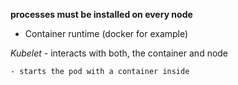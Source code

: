 **processes must be installed on every node**

- Container runtime (docker for example)

*Kubelet* 
    - interacts with both, the container and node

    - starts the pod with a container inside